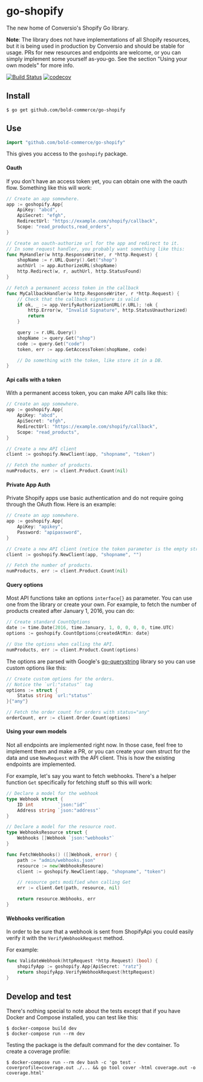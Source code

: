 # go-shopify

The new home of Conversio's Shopify Go library.

**Note**: The library does not have implementations of all Shopify resources, but it is being used in production by Conversio and should be stable for usage. PRs for new resources and endpoints are welcome, or you can simply implement some yourself as-you-go. See the section "Using your own models" for more info.

[![Build Status](https://travis-ci.org/getconversio/go-shopify.svg?branch=master)](https://travis-ci.org/getconversio/go-shopify)
[![codecov](https://codecov.io/gh/getconversio/go-shopify/branch/master/graph/badge.svg)](https://codecov.io/gh/getconversio/go-shopify)

## Install

```console
$ go get github.com/bold-commerce/go-shopify
```

## Use

```go
import "github.com/bold-commerce/go-shopify"
```

This gives you access to the `goshopify` package.

#### Oauth

If you don't have an access token yet, you can obtain one with the oauth flow.
Something like this will work:

```go
// Create an app somewhere.
app := goshopify.App{
    ApiKey: "abcd",
    ApiSecret: "efgh",
    RedirectUrl: "https://example.com/shopify/callback",
    Scope: "read_products,read_orders",
}

// Create an oauth-authorize url for the app and redirect to it.
// In some request handler, you probably want something like this:
func MyHandler(w http.ResponseWriter, r *http.Request) {
    shopName := r.URL.Query().Get("shop")
    authUrl := app.AuthorizeURL(shopName)
    http.Redirect(w, r, authUrl, http.StatusFound)
}

// Fetch a permanent access token in the callback
func MyCallbackHandler(w http.ResponseWriter, r *http.Request) {
    // Check that the callback signature is valid
    if ok, _ := app.VerifyAuthorizationURL(r.URL); !ok {
        http.Error(w, "Invalid Signature", http.StatusUnauthorized)
        return
    }

    query := r.URL.Query()
    shopName := query.Get("shop")
    code := query.Get("code")
    token, err := app.GetAccessToken(shopName, code)

    // Do something with the token, like store it in a DB.
}
```

#### Api calls with a token

With a permanent access token, you can make API calls like this:

```go
// Create an app somewhere.
app := goshopify.App{
    ApiKey: "abcd",
    ApiSecret: "efgh",
    RedirectUrl: "https://example.com/shopify/callback",
    Scope: "read_products",
}

// Create a new API client
client := goshopify.NewClient(app, "shopname", "token")

// Fetch the number of products.
numProducts, err := client.Product.Count(nil)
```

#### Private App Auth

Private Shopify apps use basic authentication and do not require going through the OAuth flow. Here is an example:

```go
// Create an app somewhere.
app := goshopify.App{
	ApiKey: "apikey",
	Password: "apipassword",
}

// Create a new API client (notice the token parameter is the empty string)
client := goshopify.NewClient(app, "shopname", "")

// Fetch the number of products.
numProducts, err := client.Product.Count(nil)
```

#### Query options

Most API functions take an options `interface{}` as parameter. You can use one
from the library or create your own. For example, to fetch the number of
products created after January 1, 2016, you can do:

```go
// Create standard CountOptions
date := time.Date(2016, time.January, 1, 0, 0, 0, 0, time.UTC)
options := goshopify.CountOptions{createdAtMin: date}

// Use the options when calling the API.
numProducts, err := client.Product.Count(options)
```

The options are parsed with Google's
[go-querystring](https://github.com/google/go-querystring) library so you can
use custom options like this:

```go
// Create custom options for the orders.
// Notice the `url:"status"` tag
options := struct {
    Status string `url:"status"`
}{"any"}

// Fetch the order count for orders with status="any"
orderCount, err := client.Order.Count(options)
```

#### Using your own models

Not all endpoints are implemented right now. In those case, feel free to
implement them and make a PR, or you can create your own struct for the data
and use `NewRequest` with the API client. This is how the existing endpoints
are implemented.

For example, let's say you want to fetch webhooks. There's a helper function
`Get` specifically for fetching stuff so this will work:

```go
// Declare a model for the webhook
type Webhook struct {
    ID int         `json:"id"`
    Address string `json:"address"`
}

// Declare a model for the resource root.
type WebhooksResource struct {
    Webhooks []Webhook `json:"webhooks"`
}

func FetchWebhooks() ([]Webhook, error) {
    path := "admin/webhooks.json"
    resource := new(WebhooksResoure)
    client := goshopify.NewClient(app, "shopname", "token")

    // resource gets modified when calling Get
    err := client.Get(path, resource, nil)

    return resource.Webhooks, err
}
```

#### Webhooks verification

In order to be sure that a webhook is sent from ShopifyApi you could easily verify
it with the `VerifyWebhookRequest` method.

For example:
```go
func ValidateWebhook(httpRequest *http.Request) (bool) {
    shopifyApp := goshopify.App{ApiSecret: "ratz"}
    return shopifyApp.VerifyWebhookRequest(httpRequest)
}
```

## Develop and test

There's nothing special to note about the tests except that if you have Docker
and Compose installed, you can test like this:

    $ docker-compose build dev
    $ docker-compose run --rm dev

Testing the package is the default command for the dev container. To create a
coverage profile:

    $ docker-compose run --rm dev bash -c 'go test -coverprofile=coverage.out ./... && go tool cover -html coverage.out -o coverage.html'
